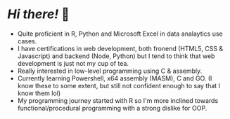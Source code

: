 # ***Hi there!*** 👋
- Quite proficient in R, Python and Microsoft Excel in data analaytics use cases.      
- I have certifications in web development, both fronend (HTML5, CSS & Javascript) and backend (Node, Python) but I tend to think that web development is just not my cup of tea.         
- Really interested in low-level programming using C & assembly.             
- Currently learning Powershell, x64 assembly (MASM), C and GO. (I know these to some extent, but still not confident enough to say that I know them lol)            
- My programming journey started with R so I'm more inclined towards functional/procedural programming with a strong dislike for OOP.                   
